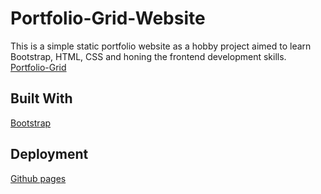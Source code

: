 # Portfolio-Grid-Website
This is a simple static portfolio website as a hobby project aimed to learn Bootstrap, HTML, CSS and honing the frontend development skills.\
[Portfolio-Grid](https://ahmedfawzy98.github.io/Bootstrap-portfoliogrid-website/)

## Built With
[Bootstrap](https://getbootstrap.com)

## Deployment
[Github pages](https://pages.github.com/)
